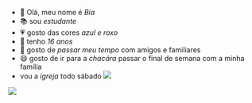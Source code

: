 - 👋 Olá, meu nome é _Bia_
- 📚 sou _estudante_
- 💗 gosto das cores _azul e roxo_
- 💞️ tenho _16 anos_
- 💖 gosto de _passar meu tempo_ com amigos e familiares
- 😄 gosto de ir para a _chacára_ passar o final de semana com a minha familía
- vou a _igreja_ todo sábado
 ![](https://tenor.com/fGaNGOO4aW5.gif)

![](https://tenor.com/fGaNGOO4aW5.gif)
